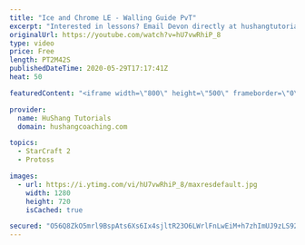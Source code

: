 ```yaml
---
title: "Ice and Chrome LE - Walling Guide PvT"
excerpt: "Interested in lessons? Email Devon directly at hushangtutorials@outlook.com ------------------------------------------------------------------------------------------------------- Want to support HuShang Tutorials directly? Patreon is a website where you can contribute a monthly donation that will help"
originalUrl: https://youtube.com/watch?v=hU7vwRhiP_8
type: video
price: Free
length: PT2M42S
publishedDateTime: 2020-05-29T17:17:41Z
heat: 50

featuredContent: "<iframe width=\"800\" height=\"500\" frameborder=\"0\" src=\"https://www.youtube.com/embed/hU7vwRhiP_8\" allow=\"accelerometer; autoplay; encrypted-media; gyroscope; picture-in-picture\" allowfullscreen></iframe>"

provider:
  name: HuShang Tutorials
  domain: hushangcoaching.com

topics:
  - StarCraft 2
  - Protoss

images:
  - url: https://i.ytimg.com/vi/hU7vwRhiP_8/maxresdefault.jpg
    width: 1280
    height: 720
    isCached: true

secured: "O56Q8ZkO5mrl9BspAts6Xs6Ix4sjltR23O6LWrlFnLwEiM+h7zhImUJ9zLS92yjV3IADvoqBQaKzXzJ+NDl5RI2q7PlpXX50rjoQHGWDioowO3pCJzZsRw+g5o35T2riy+xB8JiZHN6oXnXAdlfWPo1fi9GFvL5G/88qkPulbk0/P1kvijtIak9q9wXN3oKS9vfrJgEwqpPA4AIXBjqcOTVIydguQhdcrJqMM61map1EZEhPuIX1DKTWA5qG9cnLdhavjdvu+qscrJkW4WheQ4dEDxsAbtKoSirnVzToaDP7ALDGf0g+jUZeixhNewCQ+b97yb6qjabYq3f82eekSDM+UivISN3oWyJTH3Ga/xdobKiw4FuVhZq539QBL0h0KH1+hLr7hYmTfsjGcOZsn++U7OQeu9SgGnJ701eC7jw=;N3wQErlu6hYPPPI/MCFxXA=="
---
```


